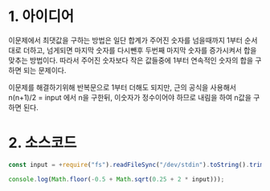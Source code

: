 # 1. 아이디어

이문제에서 최댓값을 구하는 방법은 일단 합계가 주어진 숫자를 넘을때까지 1부터 순서대로 더하고, 넘게되면 마지막 숫자를 다시뺀후 두번째 마지막 숫자를 증가시켜서 합을 맞추는 방법이다. 따라서 주어진 숫자보다 작은 값들중에 1부터 연속적인 숫자의 합을 구하면 되는 문제이다.

이문제를 해결하기위해 반복문으로 1부터 더해도 되지만, 근의 공식을 사용해서 n(n+1)/2 = input 에서 n을 구한뒤, 이숫자가 정수이어야 하므로 내림을 하여 n값을 구하면 된다.

# 2. 소스코드

```javascript
const input = +require("fs").readFileSync("/dev/stdin").toString().trim();

console.log(Math.floor(-0.5 + Math.sqrt(0.25 + 2 * input)));
```
